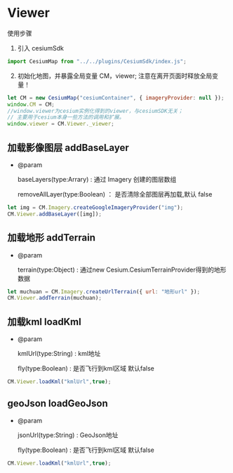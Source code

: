 # Viewer

使用步骤

1. 引入 cesiumSdk

```js
import CesiumMap from "../../plugins/CesiumSdk/index.js";
```

2. 初始化地图，并暴露全局变量 CM，viewer; 注意在离开页面时释放全局变量！

```js
let CM = new CesiumMap("cesiumContainer", { imageryProvider: null });
window.CM = CM;
//window.viewer为cesium实例化得到的viewer，与cesiumSDK无关；
// 主要用于cesium本身一些方法的调用和扩展。
window.viewer = CM.Viewer._viewer; 
```

## 加载影像图层 addBaseLayer

- @param

  baseLayers(type:Arrary) : 通过 Imagery 创建的图层数组

  removeAllLayer(type:Boolean) ： 是否清除全部图层再加载,默认 false

```js
let img = CM.Imagery.createGoogleImageryProvider("img");
CM.Viewer.addBaseLayer([img]);
```

## 加载地形 addTerrain

- @param

  terrain(type:Object) : 通过new Cesium.CesiumTerrainProvider得到的地形数据

```js
let muchuan = CM.Imagery.createUrlTerrain({ url: "地形url" });
CM.Viewer.addTerrain(muchuan);
```


## 加载kml loadKml

- @param

  kmlUrl(type:String) : kml地址

  fly(type:Boolean) : 是否飞行到kml区域 默认false

```js
CM.Viewer.loadKml("kmlUrl",true);
```

## geoJson loadGeoJson

- @param

  jsonUrl(type:String) : GeoJson地址

  fly(type:Boolean) : 是否飞行到kml区域 默认false

```js
CM.Viewer.loadKml("kmlUrl",true);
```